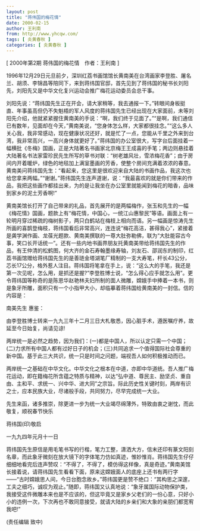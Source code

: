 ```yaml
---
layout: post
title: "蒋伟国的梅花情"
date: 2000-02-15
author: 王利南
from: http://www.yhcqw.com/
tags: [ 炎黄春秋 ]
categories: [ 炎黄春秋 ]
---
```



[ 2000年第2期 蒋伟国的梅花情　作者：王利南 ]


1996年12月29日元旦前夕，深圳红荔书画馆馆长黄南美在台湾画家李登胜、屠名兰、胡须、李锦昌等陪同下，来到蒋纬国官邸，首先见到了蒋纬国的秘书长刘阳先，刘阳先又是中华文化复兴运动会推广梅花运动委员会总干事。


刘阳先说：“蒋纬国先生正在开会，请大家稍等，我去通报一下。”转眼间身板挺直、年事虽高但仍不失魁梧的军人风度的蒋纬国先生已经出现在大家面前，未等刘阳先介绍，他就紧紧握住黄南美的手说：“啊，我们终于见面了。”“是啊，我们通信已有数年，见面却在今天，”黄南美说，“您身体怎么样，大家都很挂念。”“这么多人关心我，我非常感动，现在健康状况还好，就是忙了一点，您能从千里之外来到台湾，我非常高兴，一高兴身体就更好了。”蒋纬国的办公室很大，写字台后面挂着一幅横批《冬梅》国画，正是大陆著名书画家北京梅王王成喜的手笔；两边则悬挂着大陆著名书法家雷珍民先生所写的草书对联：“树老雄风壮，雪浓梅花香”；由于房间内开着暖炉，绿色的地毯加上满室墨画的芳香，使整个房间充满着浓浓的春意。黄南美问蒋纬国先生：“看起来，您这里是很欢迎来自大陆的书画作品，我这次也给您拿来两幅。”“谢谢。”蒋纬国先生连声道谢，说：“我最喜欢的就是你们带来的作品，我把这些画作都挂出来，为的是让我坐在办公室里就能闻到梅花的暗香，品味到家乡的泥土芳香啊!”


黄南美馆长打开了自己带来的礼品，首先展开的是两幅梅作，张玉和先生的一幅《梅花情》国画，题款上有“梅花情，中国心，一统江山惠黎民”等语。画面上有一轮明月穿过稀疏的梅树影子，两只白鹤站在梅枝上相向而语。另一幅画是惊涛先生所画的喜鹊登梅枝，蒋纬国看后非常高兴，连连说“梅花高洁，甚得我心”，紧接着是龚学渊作画、龙葆光题款、黄南美撰联的一尊大肚弥勒佛，联为“大肚能容古今事，笑口长开话统一”。还有一些内地书画界朋友托黄南美带给蒋纬国先生的作品，有王仲清的松鹤图，何大齐的金石寿翰墨缘寿轴，刘友石、邵润东的制印，红荔书画馆赠给蒋纬国先生的是善琏金塔湖笔厂精制的一支大寿笔，杆长43公分，芯长17公分，格外惹人注目。蒋纬国将笔拿在手上，说：“这么大的手笔，我还是第一次见呢，怎么用，是抓还是握?”李登胜博士说，“怎么得心应手就怎么用”。更令蒋纬国等称奇的是陈恩华赵艳林夫妇所制的面人微雕，嫦娥手中捧着一本书，则是象牙所雕，面积只有一个小指甲大小，却临摹着蒋纬国给黄南美的一封信。信的内容是：

南美先生 惠鉴：

由李登胜博士转来一九九三年十二月三日大札敬悉，因心脏手术，遵医嘱疗养，故延至今日始复，尚请见谅!


两岸统一是必然之趋势，因为我们：(一)都是中国人，所以认定只需一个中国；(二)力求所有中国人都有过好日子的机会；(三)共同追求一个值得国际社会尊重的新中国。基于此三大共识，统一只是时间之问题，端视吾人如何积极推动而已。


两岸统一之基础在中华文化。中华文化之根本在中道，亦即中华道统。吾人推广梅花运动，即在籍梅花所含蕴之特质与精神，以达“弘中道、尊民主、励坚贞、重自由、主和平、求统一、兴中华、进大同”之宗旨。际此历史性关键时刻，两岸有识之士，应本民族大业，尽诸般手段，共同努力，尽早完成统一大业。

先生来函，诸多推崇，除更进一步为统一大业竭尽绵薄外，特致由衷之谢忱，而此敬复，顺祝春节快乐

蒋纬国(印)敬启

一九九四年元月十一日


蒋纬国先生原信是用毛笔书写的行楷，笔力工整，潇洒大方，信末还印有篆文阳刻名章，而此象牙微刻在放大镜下的字体笔力仿如真迹，惟妙惟肖。蒋纬国先生仔仔细细地看完后连声赞叹：“不得了，不得了，模仿得这样像，真是奇迹。”黄南美馆长接着说，请蒋纬国先生看看下面，原来这嫦娥面人的底座上还书有两行字——“古时嫦娥思人间，今日台胞念故乡。”蒋纬国更是赞不绝口：“其构思之深邃，工夫之细巧，诚叹为观止。”随即，蒋纬国又认真地说：“象牙属国际动物保护类，我接受这件微雕本来也是不应该的，但这毕竟又是家乡父老们的一份心意，只好小小的违例一次，下次再也不敢同意接受，就请大陆的乡亲们和大象的亲朋们都宽宥我吧!”

(责任编辑 致中)


